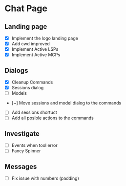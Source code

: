 # Chat Page

## Landing page

- [x] Implement the logo landing page
- [x] Add cwd improved
- [x] Implement Active LSPs
- [x] Implement Active MCPs

## Dialogs

- [x] Cleanup Commands
- [x] Sessions dialog
- [ ] Models
- [~] Move sessions and model dialog to the commands
- [ ] Add sessions shortuct
- [ ] Add all posible actions to the commands

## Investigate

- [ ] Events when tool error
- [ ] Fancy Spinner

## Messages

- [ ] Fix issue with numbers (padding)
